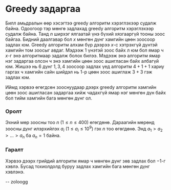 Greedy задаргаа
===============
Билл амьдралын өөр хэсэгтээ greedy алгоритм хэрэглэхээр судалж байна. Одоогоор
тэр мөнгө задлахад greedy алгоритм хэрэглэхээр судалж байна. Танд $n$ ширхэг
ялгаатай үнэ бүхий хязгааргүй тооны зоос байгаа. Бидний даалгавар бол $x$ мөнгөн
дүнг хамгийн цөөн зоосоор задлах юм. Greedy алгоритм алхам бүр дээрээ $x$-с
хэтрэхгүй дүнтэй хамгийн том зоосыг авдаг. Мэдээж $1$ үнэтэй зоос байх л юм бол
ямар ч $x$-г энэ алгоритмаар задалж болох билээ. Мэдээж энэ алгоритм ямар нэг
задаргаа олсон ч энэ хамгийн цөөн зоос ашигласан байх албагүй юм. Жишээ нь $6$
дүнг ${1,3,4}$ зоосоор задлах үед алгоритм $4+1+1$ хариу гаргах ч хамгийн сайн
шийдэл нь $1$-р цөөн зоос ашиглаж $3+3$ гэж задлах юм.

Иймд хэрвээ өгөгдсөн зооснуудаар дээрх greedy алгоритм хамгийн цөөн зоос
ашигласан задаргаа хийж чадахгүй ямар нэг мөнгөн дүн байх бол тийм хамгийн бага
мөнгөн дүнг ол.


### Оролт
Эхний мөр зоосны тоо $n$ ($1 ≤ n ≤ 400$) өгөгдөнө. Дараагийн мөрөнд зоосны дүнг
илэрхийлэх $a_i$ ($1 ≤ a_i ≤ 10^9$) гэх $n$ тоо өгөгдөнө. Энд $a_1 > a_2 > ... >
a_n$ ба $a_n = 1$ байна.


### Гаралт
Хэрвээ дээрх грийдий алгоритм ямар ч мөнгөн дүнг зөв задлах бол $-1$-г хэвлэ.
Бусад тохиолдолд буруу задлах хамгийн бага мөнгөн дүнг хэвлэнэ.

-- zoloogg
